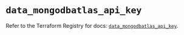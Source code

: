 # `data_mongodbatlas_api_key`

Refer to the Terraform Registry for docs: [`data_mongodbatlas_api_key`](https://registry.terraform.io/providers/mongodb/mongodbatlas/1.29.0/docs/data-sources/api_key).
